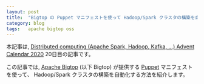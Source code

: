 ```yaml
---
layout: post
title:  "Bigtop の Puppet マニフェストを使って Hadoop/Spark クラスタの構築を自動化する"
category: blog
tags:   apache bigtop oss
---
```

本記事は,
[Distributed computing (Apache Spark, Hadoop, Kafka, ...) Advent Calendar 2020](https://qiita.com/advent-calendar/2020/distributed-computing)
20日目の記事です。

この記事では, [Apache Bigtop](https://bigtop.apache.org) (以下 Bigtop) が提供する
[Puppet](https://puppet.com/open-source/#osp) マニフェストを使って、
Hadoop/Spark クラスタの構築を自動化する方法を紹介します。
